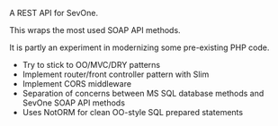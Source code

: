 A REST API for SevOne.

This wraps the most used SOAP API methods. 

It is partly an experiment in modernizing some pre-existing PHP code. 

- Try to stick to OO/MVC/DRY patterns
- Implement router/front controller pattern with Slim
- Implement CORS middleware
- Separation of concerns between MS SQL database methods and SevOne SOAP API methods
- Uses NotORM for clean OO-style SQL prepared statements 
